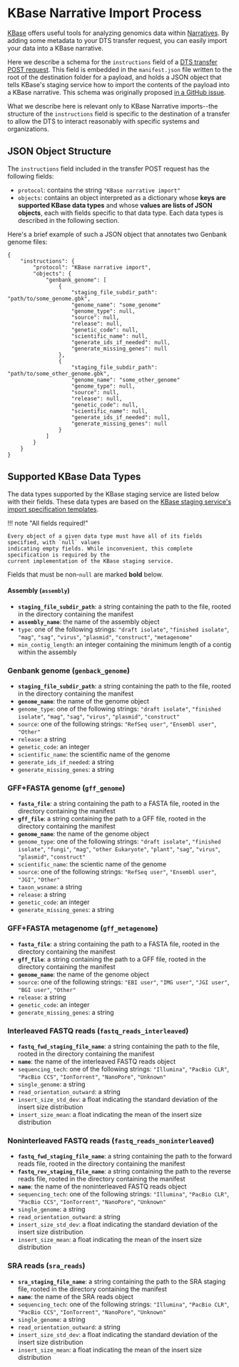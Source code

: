 # KBase Narrative Import Process

[KBase](https://kbase.us) offers useful tools for analyzing genomics data within [Narratives](https://docs.kbase.us/getting-started/quick-start).
By adding some metadata to your DTS transfer request, you can easily import your data into a KBase
narrative.

Here we describe a schema for the `instructions` field of a [DTS transfer POST request](https://dts.kbase.us/docs#/operations/post-api-v1-transfers).
This field is embedded in the `manifest.json` file written to the root of the destination folder for
a payload, and holds a JSON object that tells KBase's staging service how to import the contents of
the payload into a KBase narrative. This schema was originally proposed [in a GitHub issue](https://github.com/kbase/dts/issues/79).

What we describe here is relevant only to KBase Narrative imports--the structure of the `instructions`
field is specific to the destination of a transfer to allow the DTS to interact reasonably with
specific systems and organizations.

## JSON Object Structure

The `instructions` field included in the transfer POST request has the following fields:

* `protocol`: contains the string `"KBase narrative import"`
* `objects`: contains an object interpreted as a dictionary whose **keys are supported KBase data
  types** and whose **values are lists of JSON objects**, each with fields specific to that data
  type. Each data types is described in the following section.

Here's a brief example of such a JSON object that annotates two Genbank genome files:

```
{
    "instructions": {
        "protocol": "KBase narrative import",
        "objects": {
            "genbank_genome": [
                {
                    "staging_file_subdir_path": "path/to/some_genome.gbk",
                    "genome_name": "some_genome"
                    "genome_type": null,
                    "source": null,
                    "release": null,
                    "genetic_code": null,
                    "scientific_name": null,
                    "generate_ids_if_needed": null,
                    "generate_missing_genes": null
                }, 
                {
                    "staging_file_subdir_path": "path/to/some_other_genome.gbk",
                    "genome_name": "some_other_genome"
                    "genome_type": null,
                    "source": null,
                    "release": null,
                    "genetic_code": null,
                    "scientific_name": null,
                    "generate_ids_if_needed": null,
                    "generate_missing_genes": null
                }
            ]
        }
    }
}
```

## Supported KBase Data Types

The data types supported by the KBase staging service are listed below with their fields. These data
types are based on the [KBase staging service's import specification templates](https://github.com/kbase/staging_service/tree/master/import_specifications/templates).

!!! note "All fields required!"

    Every object of a given data type must have all of its fields specified, with `null` values
    indicating empty fields. While inconvenient, this complete specification is required by the
    current implementation of the KBase staging service.

Fields that must be non-`null` are marked **bold** below.

#### Assembly (`assembly`)

* **`staging_file_subdir_path`**: a string containing the path to the file, rooted in the directory
  containing the manifest
* **`assembly_name`**: the name of the assembly object
* `type`: one of the following strings: `"draft isolate"`, `"finished isolate"`, `"mag"`, `"sag"`, `"virus"`, `"plasmid"`, `"construct"`, `"metagenome"`
* `min_contig_length`: an integer containing the minimum length of a contig within the assembly

### Genbank genome (`genback_genome`)

* **`staging_file_subdir_path`**: a string containing the path to the file, rooted in the directory
  containing the manifest
* **`genome_name`**: the name of the genome object
* `genome_type`: one of the following strings: `"draft isolate"`, `"finished isolate"`, `"mag"`, `"sag"`, `"virus"`, `"plasmid"`, `"construct"`
* `source`: one of the following strings: `"RefSeq user"`, `"Ensembl user"`, `"Other"`
* `release`: a string
* `genetic_code`: an integer
* `scientific_name`: the scientific name of the genome
* `generate_ids_if_needed`: a string
* `generate_missing_genes`: a string

### GFF+FASTA genome (`gff_genome`)

* **`fasta_file`**: a string containing the path to a FASTA file, rooted in the directory
  containing the manifest
* **`gff_file`**: a string containing the path to a GFF file, rooted in the directory
  containing the manifest
* **`genome_name`**: the name of the genome object
* `genome_type`: one of the following strings: `"draft isolate"`, `"finished isolate"`, `"fungi"`, `"mag"`, `"other Eukaryote"`, `"plant"`, `"sag"`, `"virus"`, `"plasmid"`, `"construct"`
* `scientific_name`: the scientic name of the genome
* `source`: one of the following strings: `"RefSeq user"`, `"Ensembl user"`, `"JGI"`, `"Other"`
* `taxon_wsname`: a string
* `release`: a string
* `genetic_code`: an integer
* `generate_missing_genes`: a string

### GFF+FASTA metagenome (`gff_metagenome`)

* **`fasta_file`**: a string containing the path to a FASTA file, rooted in the directory
  containing the manifest
* **`gff_file`**: a string containing the path to a GFF file, rooted in the directory
  containing the manifest
* **`genome_name`**: the name of the genome object
* `source`: one of the following strings: `"EBI user"`, `"IMG user"`, `"JGI user"`, `"BGI user"`, `"Other"`
* `release`: a string
* `genetic_code`: an integer
* `generate_missing_genes`: a string

### Interleaved FASTQ reads (`fastq_reads_interleaved`)

* **`fastq_fwd_staging_file_name`**: a string containing the path to the file, rooted in the directory
  containing the manifest
* **`name`**: the name of the interleaved FASTQ reads object
* `sequencing_tech`: one of the following strings: `"Illumina"`, `"PacBio CLR"`, `"PacBio CCS"`, `"IonTorrent"`, `"NanoPore"`, `"Unknown"`
* `single_genome`: a string
* `read_orientation_outward`: a string
* `insert_size_std_dev`: a float indicating the standard deviation of the insert size distribution
* `insert_size_mean`: a float indicating the mean of the insert size distribution

### Noninterleaved FASTQ reads (`fastq_reads_noninterleaved`)

* **`fastq_fwd_staging_file_name`**: a string containing the path to the forward reads file, rooted
  in the directory containing the manifest
* **`fastq_rev_staging_file_name`**: a string containing the path to the reverse reads file, rooted
  in the directory containing the manifest
* **`name`**: the name of the noninterleaved FASTQ reads object
* `sequencing_tech`: one of the following strings: `"Illumina"`, `"PacBio CLR"`, `"PacBio CCS"`, `"IonTorrent"`, `"NanoPore"`, `"Unknown"`
* `single_genome`: a string
* `read_orientation_outward`: a string
* `insert_size_std_dev`: a float indicating the standard deviation of the insert size distribution
* `insert_size_mean`: a float indicating the mean of the insert size distribution

### SRA reads (`sra_reads`)

* **`sra_staging_file_name`**: a string containing the path to the SRA staging file, rooted in the
  directory containing the manifest
* **`name`**: the name of the SRA reads object
* `sequencing_tech`: one of the following strings: `"Illumina"`, `"PacBio CLR"`, `"PacBio CCS"`, `"IonTorrent"`, `"NanoPore"`, `"Unknown"`
* `single_genome`: a string
* `read_orientation_outward`: a string
* `insert_size_std_dev`: a float indicating the standard deviation of the insert size distribution
* `insert_size_mean`: a float indicating the mean of the insert size distribution
